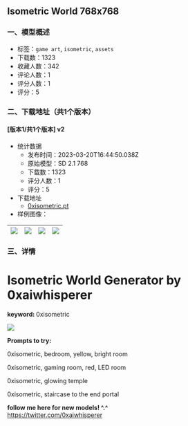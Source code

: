 ## Isometric World 768x768
### 一、模型概述

- 标签：`game art`, `isometric`, `assets`
- 下载数：1323
- 收藏人数：342
- 评论人数：1
- 评分人数：1
- 评分：5

### 二、下载地址（共1个版本）

#### [版本1/共1个版本] v2

- 统计数据
  - 发布时间：2023-03-20T16:44:50.038Z
  - 原始模型：SD 2.1 768
  - 下载数：1323
  - 评分人数：1
  - 评分：5
- 下载地址
  - [0xisometric.pt](https://civitai.com/api/download/models/25510)
- 样例图像：

| <img src="https://image.civitai.com/xG1nkqKTMzGDvpLrqFT7WA/deb94f83-c796-44b7-fe31-c0cb0c1eec00/width=450/279990.jpeg" /> | <img src="https://image.civitai.com/xG1nkqKTMzGDvpLrqFT7WA/9bc69bc0-e60f-4001-1033-2530d2672e00/width=450/279981.jpeg" /> | <img src="https://image.civitai.com/xG1nkqKTMzGDvpLrqFT7WA/dafb2031-d637-4118-60ea-301edc29ac00/width=450/279983.jpeg" /> | <img src="https://image.civitai.com/xG1nkqKTMzGDvpLrqFT7WA/1b8f0798-3897-4b29-6647-4b1a1a11bb00/width=450/279991.jpeg" /> |
| ---- | ---- | ---- | ---- |


### 三、详情
<h1><strong>Isometric World Generator by 0xaiwhisperer</strong></h1><p><strong>keyword: </strong>0xisometric</p><img src="https://imagecache.civitai.com/xG1nkqKTMzGDvpLrqFT7WA/58c4c33c-f5ec-4426-daf6-4733f696d700/width=525/58c4c33c-f5ec-4426-daf6-4733f696d700" /><p></p><p><strong>Prompts to try:</strong></p><p>0xisometric, bedroom, yellow, bright room</p><p>0xisometric, gaming room, red, LED room</p><p>0xisometric, glowing temple</p><p>0xisometric, staircase to the end portal</p><p></p><p><strong>follow me here for new models! ^.^</strong><br /><a target="_blank" rel="ugc" href="https://twitter.com/0xaiwhisperer">https://twitter.com/0xaiwhisperer</a></p>